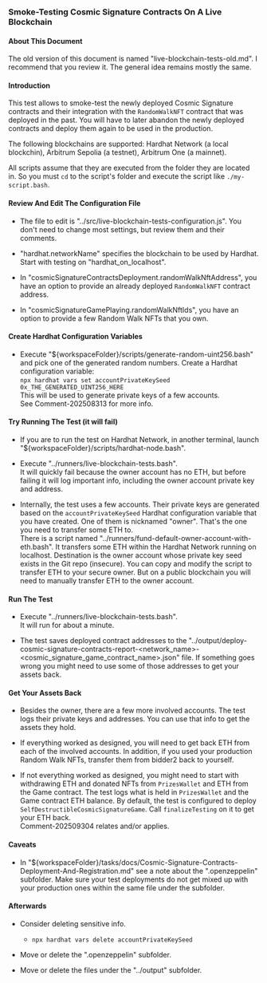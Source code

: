 ### Smoke-Testing Cosmic Signature Contracts On A Live Blockchain

#### About This Document

The old version of this document is named "live-blockchain-tests-old.md". I recommend that you review it. The general idea remains mostly the same.

#### Introduction

This test allows to smoke-test the newly deployed Cosmic Signature contracts and their integration with the `RandomWalkNFT` contract that was deployed in the past. You will have to later abandon the newly deployed contracts and deploy them again to be used in the production.

The following blockchains are supported: Hardhat Network (a local blockchin), Arbitrum Sepolia (a testnet), Arbitrum One (a mainnet).

All scripts assume that they are executed from the folder they are located in. So you must `cd` to the script's folder and execute the script like `./my-script.bash`.

#### Review And Edit The Configuration File

- The file to edit is "../src/live-blockchain-tests-configuration.js". You don't need to change most settings, but review them and their comments.

- "hardhat.networkName" specifies the blockchain to be used by Hardhat. Start with testing on "hardhat_on_localhost".

- In "cosmicSignatureContractsDeployment.randomWalkNftAddress", you have an option to provide an already deployed `RandomWalkNFT` contract address.

- In "cosmicSignatureGamePlaying.randomWalkNftIds", you have an option to provide a few Random Walk NFTs that you own.

#### Create Hardhat Configuration Variables

- Execute "${workspaceFolder}/scripts/generate-random-uint256.bash" and pick one of the generated random numbers. Create a Hardhat configuration variable:\
`npx hardhat vars set accountPrivateKeySeed 0x_THE_GENERATED_UINT256_HERE`\
This will be used to generate private keys of a few accounts.\
See Comment-202508313 for more info.

#### Try Running The Test (it will fail)

- If you are to run the test on Hardhat Network, in another terminal, launch "${workspaceFolder}/scripts/hardhat-node.bash".

- Execute "../runners/live-blockchain-tests.bash".\
It will quickly fail because the owner account has no ETH, but before failing it will log important info, including the owner account private key and address.

- Internally, the test uses a few accounts. Their private keys are generated based on the `accountPrivateKeySeed` Hardhat configuration variable that you have created. One of them is nicknamed "owner". That's the one you need to transfer some ETH to.\
There is a script named "../runners/fund-default-owner-account-with-eth.bash". It transfers some ETH within the Hardhat Network running on localhost. Destination is the owner account whose private key seed exists in the Git repo (insecure). You can copy and modify the script to transfer ETH to your secure owner. But on a public blockchain you will need to manually transfer ETH to the owner account.

#### Run The Test

- Execute "../runners/live-blockchain-tests.bash".\
It will run for about a minute.

- The test saves deployed contract addresses to the "../output/deploy-cosmic-signature-contracts-report-&lt;network_name&gt;-&lt;cosmic_signature_game_contract_name&gt;.json" file. If something goes wrong you might need to use some of those addresses to get your assets back.

#### Get Your Assets Back

- Besides the owner, there are a few more involved accounts. The test logs their private keys and addresses. You can use that info to get the assets they hold.

- If everything worked as designed, you will need to get back ETH from each of the involved accounts. In addition, if you used your production Random Walk NFTs, transfer them from bidder2 back to yourself.

- If not everything worked as designed, you might need to start with withdrawing ETH and donated NFTs from `PrizesWallet` and ETH from the Game contract. The test logs what is held in `PrizesWallet` and the Game contract ETH balance. By default, the test is configured to deploy `SelfDestructibleCosmicSignatureGame`. Call `finalizeTesting` on it to get your ETH back.\
Comment-202509304 relates and/or applies.

#### Caveats

- In "${workspaceFolder}/tasks/docs/Cosmic-Signature-Contracts-Deployment-And-Registration.md" see a note about the ".openzeppelin" subfolder. Make sure your test deployments do not get mixed up with your production ones within the same file under the subfolder.

#### Afterwards

- Consider deleting sensitive info.

	- `npx hardhat vars delete accountPrivateKeySeed`

- Move or delete the ".openzeppelin" subfolder.

- Move or delete the files under the "../output" subfolder.
